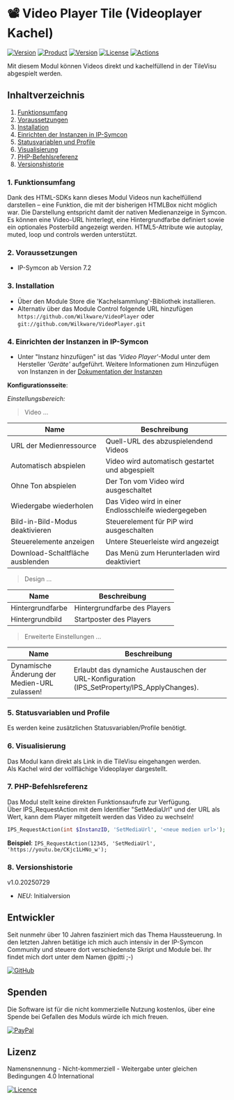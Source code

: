 # 📽️ Video Player Tile (Videoplayer Kachel)

[![Version](https://img.shields.io/badge/Symcon-PHP--Modul-red.svg?style=flat-square)](https://www.symcon.de/service/dokumentation/entwicklerbereich/sdk-tools/sdk-php/)
[![Product](https://img.shields.io/badge/Symcon%20Version-7.2-blue.svg?style=flat-square)](https://www.symcon.de/produkt/)
[![Version](https://img.shields.io/badge/Modul%20Version-1.0.20250729-orange.svg?style=flat-square)](https://github.com/Wilkware/cards)
[![License](https://img.shields.io/badge/License-CC%20BY--NC--SA%204.0-green.svg?style=flat-square)](https://creativecommons.org/licenses/by-nc-sa/4.0/)
[![Actions](https://img.shields.io/github/actions/workflow/status/wilkware/VideoPlayer/style.yml?branch=main&label=CheckStyle&style=flat-square)](https://github.com/Wilkware/VideoPlayer/actions)

Mit diesem Modul können Videos direkt und kachelfüllend in der TileVisu abgespielt werden.

## Inhaltverzeichnis

1. [Funktionsumfang](#user-content-1-funktionsumfang)
2. [Voraussetzungen](#user-content-2-voraussetzungen)
3. [Installation](#user-content-3-installation)
4. [Einrichten der Instanzen in IP-Symcon](#user-content-4-einrichten-der-instanzen-in-ip-symcon)
5. [Statusvariablen und Profile](#user-content-5-statusvariablen-und-profile)
6. [Visualisierung](#user-content-6-visualisierung)
7. [PHP-Befehlsreferenz](#user-content-7-php-befehlsreferenz)
8. [Versionshistorie](#user-content-8-versionshistorie)

### 1. Funktionsumfang

Dank des HTML-SDKs kann dieses Modul Videos nun kachelfüllend darstellen – eine Funktion, die mit der bisherigen HTMLBox nicht möglich war. Die Darstellung entspricht damit der nativen Medienanzeige in Symcon. Es können eine Video-URL hinterlegt, eine Hintergrundfarbe definiert sowie ein optionales Posterbild angezeigt werden. HTML5-Attribute wie autoplay, muted, loop und controls werden unterstützt.

### 2. Voraussetzungen

* IP-Symcon ab Version 7.2

### 3. Installation

* Über den Module Store die 'Kachelsammlung'-Bibliothek installieren.
* Alternativ über das Module Control folgende URL hinzufügen  
`https://github.com/Wilkware/VideoPlayer` oder `git://github.com/Wilkware/VideoPlayer.git`

### 4. Einrichten der Instanzen in IP-Symcon

* Unter "Instanz hinzufügen" ist das _'Video Player'_-Modul unter dem Hersteller _'Geräte'_ aufgeführt.
Weitere Informationen zum Hinzufügen von Instanzen in der [Dokumentation der Instanzen](https://www.symcon.de/service/dokumentation/konzepte/instanzen/#Instanz_hinzufügen)

__Konfigurationsseite__:

_Einstellungsbereich:_

> Video ...

Name                              | Beschreibung
--------------------------------- | -------------------------------------------
URL der Medienressource           | Quell-URL des abzuspielendend Videos
Automatisch abspielen             | Video wird automatisch gestartet und abgespielt
Ohne Ton abspielen                | Der Ton vom Video wird ausgeschaltet
Wiedergabe wiederholen            | Das Video wird in einer Endlosschleife wiedergegeben
Bild-in-Bild-Modus deaktivieren   | Steuerelement für PiP wird ausgeschalten
Steuerelemente anzeigen           | Untere Steuerleiste wird angezeigt
Download-Schaltfläche ausblenden  | Das Menü zum Herunterladen wird deaktiviert

> Design ...

Name                              | Beschreibung
--------------------------------- | -------------------------------------------
Hintergrundfarbe                  | Hintergrundfarbe des Players
Hintergrundbild                   | Startposter des Players

> Erweiterte Einstellungen  ...

Name                              | Beschreibung
--------------------------------- | -------------------------------------------
Dynamische Änderung der Medien-URL zulassen! | Erlaubt das dynamiche Austauschen der URL-Konfiguration (IPS_SetProperty/IPS_ApplyChanges).

### 5. Statusvariablen und Profile

Es werden keine zusätzlichen Statusvariablen/Profile benötigt.

### 6. Visualisierung

Das Modul kann direkt als Link in die TileVisu eingehangen werden.  
Als Kachel wird der vollflächige Videoplayer dargestellt.

### 7. PHP-Befehlsreferenz

Das Modul stellt keine direkten Funktionsaufrufe zur Verfügung.  
Über IPS_RequestAction mit dem Identifier "SetMediaUrl" und der URL als Wert, kann dem Player mitgeteilt werden das Video zu wechseln!

```php
IPS_RequestAction(int $InstanzID, 'SetMediaUrl', '<neue medien url>');
```

__Beispiel__: `IPS_RequestAction(12345, 'SetMediaUrl', 'https://youtu.be/CKjc1LHNo_w');`


### 8. Versionshistorie

v1.0.20250729

* _NEU_: Initialversion

## Entwickler

Seit nunmehr über 10 Jahren fasziniert mich das Thema Haussteuerung. In den letzten Jahren betätige ich mich auch intensiv in der IP-Symcon Community und steuere dort verschiedenste Skript und Module bei. Ihr findet mich dort unter dem Namen @pitti ;-)

[![GitHub](https://img.shields.io/badge/GitHub-@wilkware-181717.svg?style=for-the-badge&logo=github)](https://wilkware.github.io/)

## Spenden

Die Software ist für die nicht kommerzielle Nutzung kostenlos, über eine Spende bei Gefallen des Moduls würde ich mich freuen.

[![PayPal](https://img.shields.io/badge/PayPal-spenden-00457C.svg?style=for-the-badge&logo=paypal)](https://www.paypal.com/cgi-bin/webscr?cmd=_s-xclick&hosted_button_id=8816166)

## Lizenz

Namensnennung - Nicht-kommerziell - Weitergabe unter gleichen Bedingungen 4.0 International

[![Licence](https://img.shields.io/badge/License-CC_BY--NC--SA_4.0-EF9421.svg?style=for-the-badge&logo=creativecommons)](https://creativecommons.org/licenses/by-nc-sa/4.0/)

